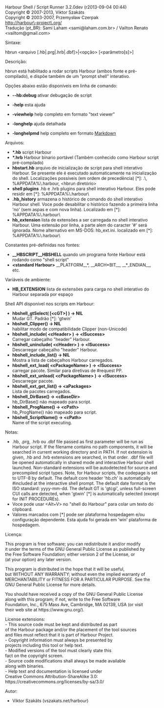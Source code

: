 Harbour Shell / Script Runner 3\.2\.0dev \(r2013\-09\-04 00:44\)  
Copyright &copy; 2007\-2013, Viktor Szakáts  
Copyright &copy; 2003\-2007, Przemysław Czerpak  
<http://harbour\-project\.org/>  
Tradução \(pt\_BR\): Sami Laham &lt;sami@laham\.com\.br&gt; / Vailton Renato &lt;vailtom@gmail\.com&gt;  

Sintaxe:  
  
  hbrun &lt;arquivo \[\.hb|\.prg|\.hrb|\.dbf\]&gt;|&lt;opção&gt; \[&lt;parâmetro\[s\]&gt;\]  
  
Descrição:  


  hbrun está habilitado a rodar scripts Harbour \(ambos fonte e pré\-compilado\), e dispõe também de um "prompt shell" interativo\.
  
Opções abaixo estão disponíveis em linha de comando:  


 - **\-\-hb:debug** ativar debugação de script


 - **\-help** esta ajuda
 - **\-viewhelp** help completo em formato "text viewer"
 - **\-longhelp** ajuda detalhada
 - **\-longhelpmd** help completo em formato [Markdown](http://daringfireball.net/projects/markdown/)
  
Arquivos:  


 - **\*\.hb** script Harbour
 - **\*\.hrb** Harbour binario portável \(Também conhecido como Harbour script pré\-compilado\)
 - **hbstart\.hb** arquivo de inicialização de script para shell interativo Harbour\. Se presente ele é executado automaticamente na inicialização do shell\. Localizações possíveis \(em ordem de precedência\) \[\*\]: \.\\, %APPDATA%\\\.harbour, &lt;hbrun diretório&gt;
 - **shell plugins** \.hb e \.hrb plugins para shell interativo Harbour\. Eles pode residir em \[\*\]: %APPDATA%\\\.harbour\\
 - **\.hb\_history** armazena o histórico de comando do shell interativo Harbour shell\. Voce pode desabilitar o histórico fazendo a primeira linha 'no' \(sem aspas e com nova linha\)\. Localizado em \[\*\]: %APPDATA%\\\.harbour\\
 - **hb\_extension** lista de extensões a ser carregada no shell interativo Harbour\. Uma extensão por linha, a parte alem do caracter '\#' será ignorada\. Nome alternativo em MS\-DOS: hb\_ext\.ini\. localizado em \[\*\]: %APPDATA%\\\.harbour\\


Constantes pré\-definidas nos fontes:


 - **\_\_HBSCRIPT\_\_HBSHELL** quando um programa fonte Harbour está rodando como "shell script"
 - **&lt;standard Harbour&gt;** \_\_PLATFORM\_\_\*, \_\_ARCH\*BIT\_\_, \_\_\*\_ENDIAN\_\_, etc\.
  
Variáveis ​​de ambiente:  


 - **HB\_EXTENSION** lista de extensões para carga no shell interativo do Harbour separada por espaço
  
Shell API disponível nos scripts em Harbour:  


 - **hbshell\_gtSelect\( \[&lt;cGT&gt;\] \) \-&gt; NIL**  
Mudar GT\. Padrão \[\*\]: 'gtwin'
 - **hbshell\_Clipper\(\) \-&gt; NIL**  
habilitar modo de compatibilidade Clipper \(non\-Unicode\)
 - **hbshell\_include\( &lt;cHeader&gt; \) \-&gt; &lt;lSuccess&gt;**  
Carregar cabeçalho "header" Harbour\.
 - **hbshell\_uninclude\( &lt;cHeader&gt; \) \-&gt; &lt;lSuccess&gt;**  
Descarregar cabeçalho "header" Harbour\.
 - **hbshell\_include\_list\(\) \-&gt; NIL**  
Mostra a lista de cabeçalhos Harbour carregados\.
 - **hbshell\_ext\_load\( &lt;cPackageName&gt; \) \-&gt; &lt;lSuccess&gt;**  
carregar pacote\. Similar para diretivas de \#request PP\.
 - **hbshell\_ext\_unload\( &lt;cPackageName&gt; \) \-&gt; &lt;lSuccess&gt;**  
Descarregar pacote\.
 - **hbshell\_ext\_get\_list\(\) \-&gt; &lt;aPackages&gt;**  
Lista de pacotes carregados\.
 - **hbshell\_DirBase\(\) \-&gt; &lt;cBaseDir&gt;**  
hb\_DirBase\(\) não mapeado para script\.
 - **hbshell\_ProgName\(\) \-&gt; &lt;cPath&gt;**  
hb\_ProgName\(\) não mapeado para script\.
 - **hbshell\_ScriptName\(\) \-&gt; &lt;cPath&gt;**  
Name of the script executing\.
  
Notas:  


  - \.hb, \.prg, \.hrb ou \.dbf file passed as first parameter will be run as Harbour script\. If the filename contains no path components, it will be searched in current working directory and in PATH\. If not extension is given, \.hb and \.hrb extensions are searched, in that order\. \.dbf file will be opened automatically in shared mode and interactive Harbour shell launched\. Non\-standard extensions will be autodetected for source and precompiled script types\. Note, for Harbour scripts, the codepage is set to UTF\-8 by default\. The default core header 'hb\.ch' is automatically \#included at the interactive shell prompt\. The default date format is the ISO standard: yyyy\-mm\-dd\. The default GT is 'gtcgi', unless full\-screen CUI calls are detected, when 'gtwin' \[\*\] is automatically selected \(except for INIT PROCEDUREs\)\.
  - Voce pode usar &lt;Alt\+V&gt; no "shell do Harbour" para colar um texto do clipboard\.
  - Valores marcados com \[\*\] pode ser plataforma hospedagem e/ou configuração dependente\. Esta ajuda foi gerada em 'win' plataforma de hospedagem\.
  
Licença:  


  This program is free software; you can redistribute it and/or modify  
it under the terms of the GNU General Public License as published by  
the Free Software Foundation; either version 2 of the License, or  
\(at your option\) any later version\.  
  
This program is distributed in the hope that it will be useful,  
but WITHOUT ANY WARRANTY; without even the implied warranty of  
MERCHANTABILITY or FITNESS FOR A PARTICULAR PURPOSE\.  See the  
GNU General Public License for more details\.  
  
You should have received a copy of the GNU General Public License  
along with this program; if not, write to the Free Software  
Foundation, Inc\., 675 Mass Ave, Cambridge, MA 02139, USA \(or visit  
their web site at https://www\.gnu\.org/\)\.  
  
License extensions:  
  \- This source code must be kept and distributed as part  
    of the Harbour package and/or the placement of the tool sources  
    and files must reflect that it is part of Harbour Project\.  
  \- Copyright information must always be presented by  
    projects including this tool or help text\.  
  \- Modified versions of the tool must clearly state this  
    fact on the copyright screen\.  
  \- Source code modifications shall always be made available  
    along with binaries\.  
  \- Help text and documentation is licensed under  
    Creative Commons Attribution\-ShareAlike 3\.0:  
    https://creativecommons\.org/licenses/by\-sa/3\.0/  

  
Autor:  


 - Viktor Szakáts \(vszakats\.net/harbour\) 
